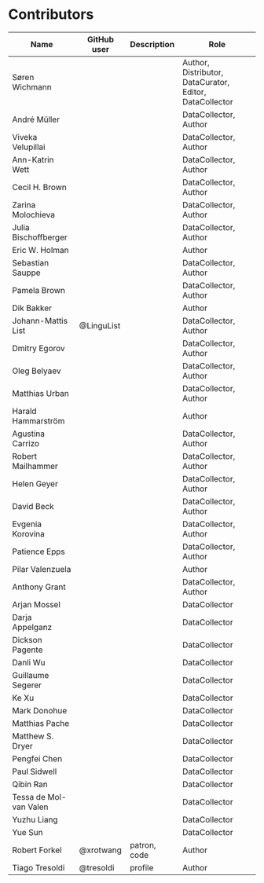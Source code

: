 # Contributors

Name | GitHub user | Description | Role
--- | --- | --- | ---
Søren Wichmann | | | Author, Distributor, DataCurator, Editor, DataCollector
André Müller | | | DataCollector, Author
Viveka Velupillai | | | DataCollector, Author
Ann-Katrin Wett | | | DataCollector, Author
Cecil H. Brown | | | DataCollector, Author
Zarina Molochieva | | | DataCollector, Author
Julia Bischoffberger | | | DataCollector, Author
Eric W. Holman | | | Author
Sebastian Sauppe | | | DataCollector, Author
Pamela Brown | | | DataCollector, Author
Dik Bakker | | | Author
Johann-Mattis List | @LinguList | | DataCollector, Author
Dmitry Egorov | | | DataCollector, Author
Oleg Belyaev | | | DataCollector, Author
Matthias Urban | | | DataCollector, Author
Harald Hammarström | | | Author
Agustina Carrizo | | | DataCollector, Author
Robert Mailhammer | | | DataCollector, Author
Helen Geyer | | | DataCollector, Author
David Beck | | | DataCollector, Author
Evgenia Korovina | | | DataCollector, Author
Patience Epps | | | DataCollector, Author
Pilar Valenzuela | | | Author
Anthony Grant | | | DataCollector, Author
Arjan Mossel | | | DataCollector
Darja Appelganz | | | DataCollector
Dickson Pagente | | | DataCollector
Danli Wu | | | DataCollector
Guillaume Segerer | | | DataCollector
Ke Xu | | | DataCollector
Mark Donohue | | | DataCollector
Matthias Pache | | | DataCollector
Matthew S. Dryer | | | DataCollector
Pengfei Chen | | | DataCollector
Paul Sidwell | | | DataCollector
Qibin Ran | | | DataCollector
Tessa de Mol-van Valen | | | DataCollector
Yuzhu Liang | | | DataCollector
Yue Sun | | | DataCollector
Robert Forkel | @xrotwang | patron, code | Author
Tiago Tresoldi | @tresoldi | profile | Author
